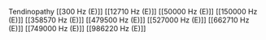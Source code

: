 Tendinopathy
[[300 Hz (E)]]
[[12710 Hz (E)]]
[[50000 Hz (E)]]
[[150000 Hz (E)]]
[[358570 Hz (E)]]
[[479500 Hz (E)]]
[[527000 Hz (E)]]
[[662710 Hz (E)]]
[[749000 Hz (E)]]
[[986220 Hz (E)]]